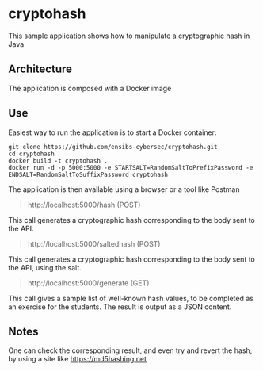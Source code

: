 # cryptohash
This sample application shows how to manipulate a cryptographic hash in Java

## Architecture
The application is composed with a Docker image

## Use
Easiest way to run the application is to start a Docker container:

    git clone https://github.com/ensibs-cybersec/cryptohash.git
    cd cryptohash
    docker build -t cryptohash .
    docker run -d -p 5000:5000 -e STARTSALT=RandomSaltToPrefixPassword -e ENDSALT=RandomSaltToSuffixPassword cryptohash

The application is then available using a browser or a tool like Postman

> http://localhost:5000/hash (POST)

This call generates a cryptographic hash corresponding to the body sent to the API.

> http://localhost:5000/saltedhash (POST)

This call generates a cryptographic hash corresponding to the body sent to the API, using the salt.

> http://localhost:5000/generate (GET)

This call gives a sample list of well-known hash values, to be completed as an exercise for the students. The result is output as a JSON content.

## Notes
One can check the corresponding result, and even try and revert the hash, by using a site like https://md5hashing.net
